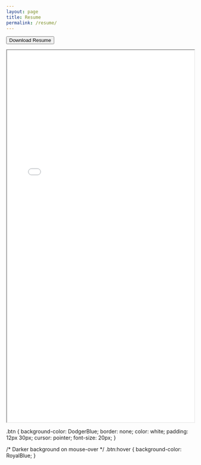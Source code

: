 ```yaml
---
layout: page
title: Resume
permalink: /resume/
---
```



<button class="btn">Download Resume</button>
<iframe src="/assets/resume.pdf#toolbar=0" width="100%" height="1000vh"></iframe>

.btn {
  background-color: DodgerBlue;
  border: none;
  color: white;
  padding: 12px 30px;
  cursor: pointer;
  font-size: 20px;
}

/* Darker background on mouse-over */
.btn:hover {
  background-color: RoyalBlue;
}
